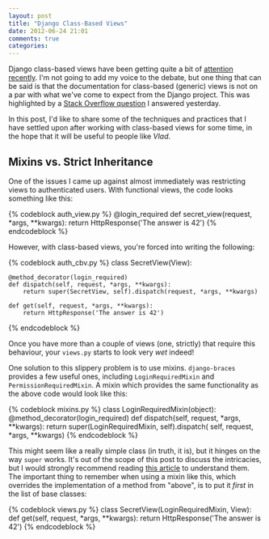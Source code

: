```yaml
---
layout: post
title: "Django Class-Based Views"
date: 2012-06-24 21:01
comments: true
categories: 
---
```


Django class-based views have been getting quite a bit of
[attention][cbv-mistake] [recently][cbv-not-mistake].
I'm not going to add my voice to the debate, but one thing that can be said is
that the documentation for class-based (generic) views is not on a par with
what we've come to expect from the Django project. This was highlighted by
a [Stack Overflow question][so-q] I answered yesterday.

In this post, I'd like to share some of the techniques and practices that
I have settled upon after working with class-based views for some time, in the
hope that it will be useful to people like *Vlad*.

Mixins vs. Strict Inheritance
-----------------------------

One of the issues I came up against almost immediately was restricting views to
authenticated users. With functional views, the code looks something like this:

{% codeblock auth_view.py %}
@login_required
def secret_view(request, *args, **kwargs):
    return HttpResponse('The answer is 42')
{% endcodeblock %}

However, with class-based views, you're forced into writing the following:

{% codeblock auth_cbv.py %}
class SecretView(View):

    @method_decorator(login_required)
    def dispatch(self, request, *args, **kwargs):
        return super(SecretView, self).dispatch(request, *args, **kwargs)

    def get(self, request, *args, **kwargs):
        return HttpResponse('The answer is 42')
{% endcodeblock %}

Once you have more than a couple of views (one, strictly) that require this
behaviour, your ``views.py`` starts to look very *wet* indeed!

One solution to this slippery problem is to use mixins. ``django-braces``
provides a few useful ones, including ``LoginRequiredMixin`` and
``PermissionRequiredMixin``. A mixin which provides the same functionality as
the above code would look like this:

{% codeblock mixins.py %}
class LoginRequiredMixin(object):
    @method_decorator(login_required)
    def dispatch(self, request, *args, **kwargs):
        return super(LoginRequiredMixin, self).dispatch(
            self, request, *args, **kwargs)
{% endcodeblock %}

This might seem like a really simple class (in truth, it is), but it hinges on
the way ``super`` works. It's out of the scope of this post to discuss the
intricacies, but I would strongly recommend reading
[this article][super-harmful] to understand them. The important thing to
remember when using a mixin like this, which overrides the implementation of a
method from "above", is to put it *first* in the list of base classes:

{% codeblock views.py %}
class SecretView(LoginRequiredMixin, View):
    def get(self, request, *args, **kwargs):
        return HttpResponse('The answer is 42')
{% endcodeblock %}


[cbv-mistake]: http://lukeplant.me.uk/blog/posts/djangos-cbvs-were-a-mistake/
[cbv-not-mistake]: http://www.boredomandlaziness.org/2012/05/djangos-cbvs-are-not-mistake-but.html
[so-q]: http://stackoverflow.com/questions/11171813/how-to-use-named-group-with-generic-view
[super-harmful]: https://fuhm.net/super-harmful/
